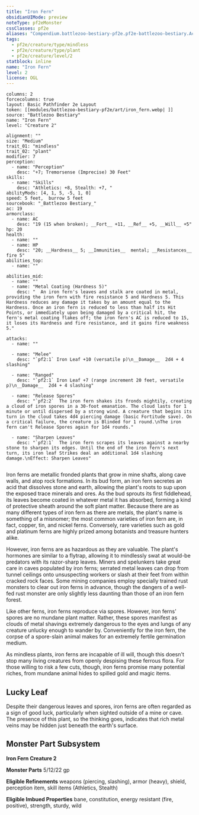```yaml
---
title: "Iron Fern"
obsidianUIMode: preview
noteType: pf2eMonster
cssClasses: pf2e
aliases: "Compendium.battlezoo-bestiary-pf2e.pf2e-battlezoo-bestiary.Actor.LIH8JgfidPB8lhby" 
tags:
  - pf2e/creature/type/mindless
  - pf2e/creature/type/plant
  - pf2e/creature/level/2
statblock: inline
name: "Iron Fern"
level: 2
license: OGL
---
```


```statblock
columns: 2
forcecolumns: true
layout: Basic Pathfinder 2e Layout
token: [[modules/battlezoo-bestiary-pf2e/art/iron_fern.webp| ]]
source: "Battlezoo Bestiary"
name: "Iron Fern"
level: "Creature 2"

alignment: ""
size: "Medium"
trait_01: "mindless"
trait_02: "plant"
modifier: 7
perception:
  - name: "Perception"
    desc: "+7; Tremorsense (Imprecise) 30 Feet"
skills:
  - name: "Skills"
    desc: "Athletics: +8, Stealth: +7, "
abilityMods: [4, 1, 5, -5, 1, 0]
speed: 5 feet,  burrow 5 feet
sourcebook: "_Battlezoo Bestiary_"
ac: 19
armorclass:
  - name: AC
    desc: "19 (15 when broken); __Fort__ +11, __Ref__ +5, __Will__ +5"
hp: 20
health:
  - name: ""
  - name: HP
    desc: "20; __Hardness__ 5; __Immunities__  mental; __Resistances__ fire 5"
abilities_top:
  - name: ""

abilities_mid:
  - name: ""
  - name: "Metal Coating (Hardness 5)"
    desc: "  An iron fern's leaves and stalk are coated in metal, providing the iron fern with fire resistance 5 and Hardness 5. This Hardness reduces any damage it takes by an amount equal to the Hardness. Once an iron fern is reduced to less than half its Hit Points, or immediately upon being damaged by a critical hit, the fern's metal coating flakes off; the iron fern's AC is reduced to 15, it loses its Hardness and fire resistance, and it gains fire weakness 5."

attacks:
  - name: ""

  - name: "Melee"
    desc: "`pf2:1` Iron Leaf +10 (versatile p)\n__Damage__  2d4 + 4 slashing"

  - name: "Ranged"
    desc: "`pf2:1` Iron Leaf +7 (range increment 20 feet, versatile p)\n__Damage__  2d4 + 4 slashing"

  - name: "Release Spores"
    desc: "`pf2:2`  The iron fern shakes its fronds mightily, creating a cloud of iron spores in a 30-foot emanation. The cloud lasts for 1 minute or until dispersed by a strong wind. A creature that begins its turn in the cloud takes 4d4 piercing damage (basic Fortitude save). On a critical failure, the creature is Blinded for 1 round.\nThe iron fern can't Release Spores again for 1d4 rounds."

  - name: "Sharpen Leaves"
    desc: "`pf2:1`  The iron fern scrapes its leaves against a nearby stone to sharpen its edges. Until the end of the iron fern's next turn, its iron leaf Strikes deal an additional 1d4 slashing damage.\nEffect: Sharpen Leaves"
 
```



Iron ferns are metallic fronded plants that grow in mine shafts, along cave walls, and atop rock formations. In its bud form, an iron fern secretes an acid that dissolves stone and earth, allowing the plant's roots to sup upon the exposed trace minerals and ores. As the bud sprouts its first fiddlehead, its leaves become coated in whatever metal it has absorbed, forming a kind of protective sheath around the soft plant matter. Because there are as many different types of iron fern as there are metals, the plant's name is something of a misnomer; the most common varieties of iron fern are, in fact, copper, tin, and nickel ferns. Conversely, rare varieties such as gold and platinum ferns are highly prized among botanists and treasure hunters alike.

However, iron ferns are as hazardous as they are valuable. The plant's hormones are similar to a flytrap, allowing it to mindlessly swat at would-be predators with its razor-sharp leaves. Miners and spelunkers take great care in caves populated by iron ferns; serrated metal leaves can drop from tunnel ceilings onto unsuspecting workers or slash at their feet from within cracked rock faces. Some mining companies employ specially trained rust monsters to clear out iron ferns in advance, though the dangers of a well-fed rust monster are only slightly less daunting than those of an iron fern forest.

Like other ferns, iron ferns reproduce via spores. However, iron ferns' spores are no mundane plant matter. Rather, these spores manifest as clouds of metal shavings extremely dangerous to the eyes and lungs of any creature unlucky enough to wander by. Conveniently for the iron fern, the corpse of a spore-slain animal makes for an extremely fertile germination medium.

As mindless plants, iron ferns are incapable of ill will, though this doesn't stop many living creatures from openly despising these ferrous flora. For those willing to risk a few cuts, though, iron ferns promise many potential riches, from mundane animal hides to spilled gold and magic items.

## Lucky Leaf

Despite their dangerous leaves and spores, iron ferns are often regarded as a sign of good luck, particularly when sighted outside of a mine or cave. The presence of this plant, so the thinking goes, indicates that rich metal veins may be hidden just beneath the earth's surface.

## Monster Part Subsystem

**Iron Fern Creature 2**

**Monster Parts** 5/12/22 gp

**Eligible Refinements** weapons (piercing, slashing), armor (heavy), shield, perception item, skill items (Athletics, Stealth)

**Eligible Imbued Properties** bane, constitution, energy resistant (fire, positive), strength, sturdy, wild
